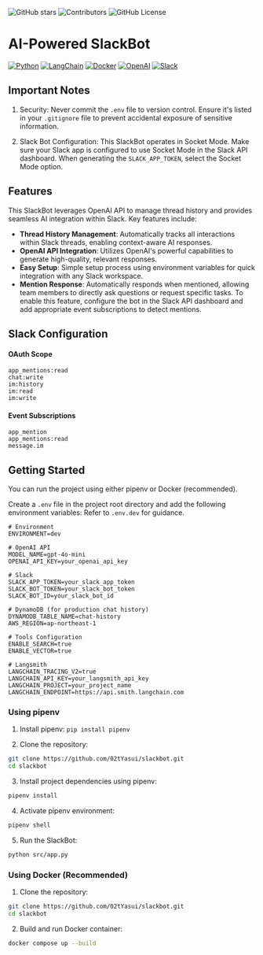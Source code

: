 ![GitHub stars](https://img.shields.io/github/stars/02tYasui/slackbot.svg)
![Contributors](https://img.shields.io/github/contributors/02tYasui/slackbot)
![GitHub License](https://img.shields.io/github/license/02tyasui/slackbot)

# AI-Powered SlackBot
[![Python](https://img.shields.io/badge/Python-3776AB?logo=python&logoColor=white)](https://www.python.org/)
[![LangChain](https://img.shields.io/badge/LangChain-121112?logo=chainlink&logoColor=white)](https://langchain.com/)
[![Docker](https://img.shields.io/badge/Docker-2496ED?logo=docker&logoColor=white)](https://www.docker.com/)
[![OpenAI](https://img.shields.io/badge/OpenAI-412991?logo=openai&logoColor=white)](https://openai.com/)
[![Slack](https://img.shields.io/badge/Slack-4A154B?logo=slack&logoColor=white)](https://slack.com/)

## Important Notes

1. Security: Never commit the `.env` file to version control. Ensure it's listed in your `.gitignore` file to prevent accidental exposure of sensitive information.

2. Slack Bot Configuration: This SlackBot operates in Socket Mode. Make sure your Slack app is configured to use Socket Mode in the Slack API dashboard. When generating the `SLACK_APP_TOKEN`, select the Socket Mode option.

## Features

This SlackBot leverages OpenAI API to manage thread history and provides seamless AI integration within Slack. Key features include:

- **Thread History Management**: Automatically tracks all interactions within Slack threads, enabling context-aware AI responses.
- **OpenAI API Integration**: Utilizes OpenAI's powerful capabilities to generate high-quality, relevant responses.
- **Easy Setup**: Simple setup process using environment variables for quick integration with any Slack workspace.
- **Mention Response**: Automatically responds when mentioned, allowing team members to directly ask questions or request specific tasks.
  To enable this feature, configure the bot in the Slack API dashboard and add appropriate event subscriptions to detect mentions.

## Slack Configuration
#### OAuth Scope
```text
app_mentions:read
chat:write
im:history
im:read
im:write
```

#### Event Subscriptions
```text
app_mention
app_mentions:read
message.im
```

## Getting Started

You can run the project using either pipenv or Docker (recommended).

Create a `.env` file in the project root directory and add the following environment variables:
Refer to `.env.dev` for guidance.
```Dotenv
# Environment
ENVIRONMENT=dev

# OpenAI API
MODEL_NAME=gpt-4o-mini
OPENAI_API_KEY=your_openai_api_key

# Slack
SLACK_APP_TOKEN=your_slack_app_token
SLACK_BOT_TOKEN=your_slack_bot_token
SLACK_BOT_ID=your_slack_bot_id

# DynamoDB (for production chat history)
DYNAMODB_TABLE_NAME=chat-history
AWS_REGION=ap-northeast-1

# Tools Configuration
ENABLE_SEARCH=true
ENABLE_VECTOR=true

# Langsmith
LANGCHAIN_TRACING_V2=true
LANGCHAIN_API_KEY=your_langsmith_api_key
LANGCHAIN_PROJECT=your_project_name
LANGCHAIN_ENDPOINT=https://api.smith.langchain.com
```

### Using pipenv
1. Install pipenv: `pip install pipenv`

2. Clone the repository:
```bash
git clone https://github.com/02tYasui/slackbot.git
cd slackbot
```

3. Install project dependencies using pipenv:
```bash
pipenv install
```

4. Activate pipenv environment:
```bash
pipenv shell
```

5. Run the SlackBot:
```bash
python src/app.py
```

### Using Docker (Recommended)

1. Clone the repository:
```bash
git clone https://github.com/02tYasui/slackbot.git
cd slackbot
```

2. Build and run Docker container:
```bash
docker compose up --build
